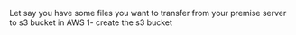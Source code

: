 
Let say you have some files you want to transfer from your premise server to s3 bucket in AWS
1- create the s3 bucket
